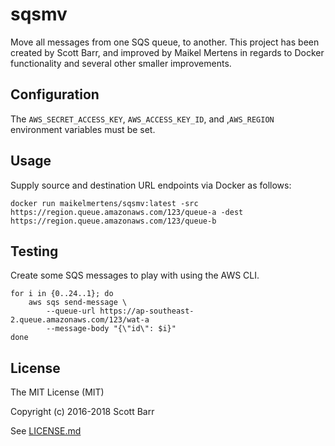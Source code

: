 # sqsmv

Move all messages from one SQS queue, to another.
This project has been created by Scott Barr, and improved by Maikel Mertens in regards to Docker functionality and several other smaller improvements.

## Configuration

The `AWS_SECRET_ACCESS_KEY`, `AWS_ACCESS_KEY_ID`, and ,`AWS_REGION`
environment variables must be set.

## Usage

Supply source and destination URL endpoints via Docker as follows:

    docker run maikelmertens/sqsmv:latest -src https://region.queue.amazonaws.com/123/queue-a -dest https://region.queue.amazonaws.com/123/queue-b

## Testing

Create some SQS messages to play with using the AWS CLI.

    for i in {0..24..1}; do
        aws sqs send-message \
            --queue-url https://ap-southeast-2.queue.amazonaws.com/123/wat-a
            --message-body "{\"id\": $i}"
    done

## License

The MIT License (MIT)

Copyright (c) 2016-2018 Scott Barr

See [LICENSE.md](LICENSE.md)
